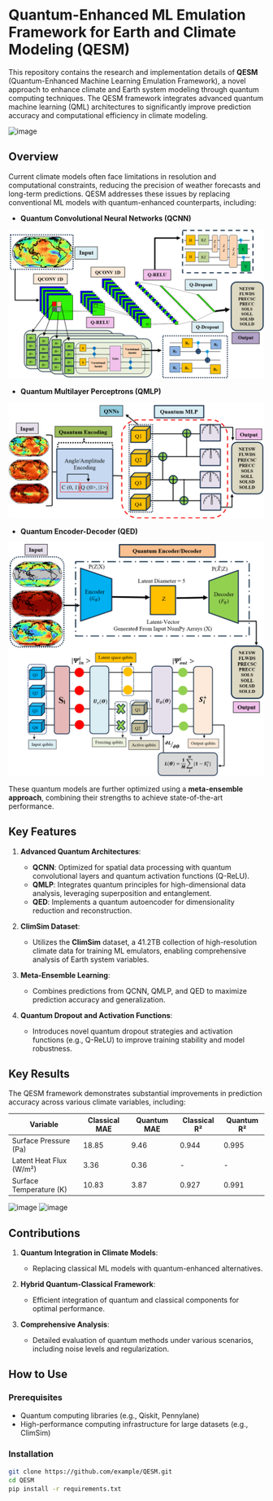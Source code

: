 # Quantum-Enhanced ML Emulation Framework for Earth and Climate Modeling (QESM)

This repository contains the research and implementation details of **QESM** (Quantum-Enhanced Machine Learning Emulation Framework), a novel approach to enhance climate and Earth system modeling through quantum computing techniques. The QESM framework integrates advanced quantum machine learning (QML) architectures to significantly improve prediction accuracy and computational efficiency in climate modeling.

![image](https://github.com/adibgpt/QESM/blob/5732ba0b73aac412beb11cb217bd2a2f78613559/Images/Picture8.png)

## Overview

Current climate models often face limitations in resolution and computational constraints, reducing the precision of weather forecasts and long-term predictions. QESM addresses these issues by replacing conventional ML models with quantum-enhanced counterparts, including:

- **Quantum Convolutional Neural Networks (QCNN)**

![image](https://github.com/adibgpt/QESM/blob/222c24003def74d365bc7897a4e9f69189b5ea31/Images/Picture1%20(1).png)

- **Quantum Multilayer Perceptrons (QMLP)**

![image](https://github.com/adibgpt/QESM/blob/f1354c0903a7594daad1a4187c6416b263a5112a/Images/Picture105.png)

- **Quantum Encoder-Decoder (QED)**
  
![image](https://github.com/adibgpt/QESM/blob/0698b8f3fadcc546f4e2f40833ac2fb10893d65a/Images/Picture111110.png)

These quantum models are further optimized using a **meta-ensemble approach**, combining their strengths to achieve state-of-the-art performance.

## Key Features

1. **Advanced Quantum Architectures**:
   - **QCNN**: Optimized for spatial data processing with quantum convolutional layers and quantum activation functions (Q-ReLU).
   - **QMLP**: Integrates quantum principles for high-dimensional data analysis, leveraging superposition and entanglement.
   - **QED**: Implements a quantum autoencoder for dimensionality reduction and reconstruction.

2. **ClimSim Dataset**:
   - Utilizes the **ClimSim** dataset, a 41.2TB collection of high-resolution climate data for training ML emulators, enabling comprehensive analysis of Earth system variables.

3. **Meta-Ensemble Learning**:
   - Combines predictions from QCNN, QMLP, and QED to maximize prediction accuracy and generalization.

4. **Quantum Dropout and Activation Functions**:
   - Introduces novel quantum dropout strategies and activation functions (e.g., Q-ReLU) to improve training stability and model robustness.

## Key Results

The QESM framework demonstrates substantial improvements in prediction accuracy across various climate variables, including:

| Variable               | Classical MAE | Quantum MAE | Classical R² | Quantum R² |
|------------------------|---------------|-------------|--------------|------------|
| Surface Pressure (Pa)  | 18.85         | 9.46        | 0.944        | 0.995      |
| Latent Heat Flux (W/m²)| 3.36          | 0.36        | -            | -          |
| Surface Temperature (K)| 10.83         | 3.87        | 0.927        | 0.991      |

![image](https://github.com/adibgpt/QESM/blob/4736599aef56ed297717d5ec1234c0769a52b26a/Images/Picture21.png)
![image](https://github.com/adibgpt/QESM/blob/4736599aef56ed297717d5ec1234c0769a52b26a/Images/Picture31.png)

## Contributions

1. **Quantum Integration in Climate Models**:
   - Replacing classical ML models with quantum-enhanced alternatives.

2. **Hybrid Quantum-Classical Framework**:
   - Efficient integration of quantum and classical components for optimal performance.

3. **Comprehensive Analysis**:
   - Detailed evaluation of quantum methods under various scenarios, including noise levels and regularization.

## How to Use

### Prerequisites

- Quantum computing libraries (e.g., Qiskit, Pennylane)
- High-performance computing infrastructure for large datasets (e.g., ClimSim)

### Installation

```bash
git clone https://github.com/example/QESM.git
cd QESM
pip install -r requirements.txt
